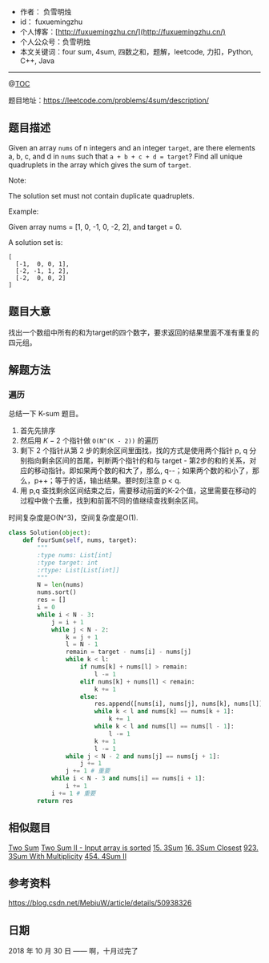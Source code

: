 
- 作者：    负雪明烛
- id：      fuxuemingzhu
- 个人博客：[http://fuxuemingzhu.cn/](http://fuxuemingzhu.cn/)
- 个人公众号：负雪明烛
- 本文关键词：four sum,  4sum, 四数之和，题解，leetcode, 力扣，Python, C++, Java

---
@[TOC](目录)


题目地址：https://leetcode.com/problems/4sum/description/


## 题目描述

Given an array ``nums`` of n integers and an integer ``target``, are there elements a, b, c, and d in ``nums`` such that ``a + b + c + d = target``? Find all unique quadruplets in the array which gives the sum of ``target``.

Note:

The solution set must not contain duplicate quadruplets.

Example:

Given array nums = [1, 0, -1, 0, -2, 2], and target = 0.

A solution set is:

    [
      [-1,  0, 0, 1],
      [-2, -1, 1, 2],
      [-2,  0, 0, 2]
    ]


## 题目大意

找出一个数组中所有的和为target的四个数字，要求返回的结果里面不准有重复的四元组。

## 解题方法

### 遍历

总结一下 K-sum 题目。

1. 首先先排序
2. 然后用 $K - 2$ 个指针做 `O(N^(K - 2))` 的遍历
3. 剩下 2 个指针从第 2 步的剩余区间里面找，找的方式是使用两个指针 p, q 分别指向剩余区间的首尾，判断两个指针的和与 target - 第2步的和的关系，对应的移动指针。即如果两个数的和大了，那么, q--；如果两个数的和小了，那么，p++；等于的话，输出结果。要时刻注意 p < q.
4. 用 p,q 查找剩余区间结束之后，需要移动前面的K-2个值，这里需要在移动的过程中做个去重，找到和前面不同的值继续查找剩余区间。

时间复杂度是O(N^3)，空间复杂度是O(1).

```python
class Solution(object):
    def fourSum(self, nums, target):
        """
        :type nums: List[int]
        :type target: int
        :rtype: List[List[int]]
        """
        N = len(nums)
        nums.sort()
        res = []
        i = 0
        while i < N - 3:
            j = i + 1
            while j < N - 2:
                k = j + 1
                l = N - 1
                remain = target - nums[i] - nums[j]
                while k < l:
                    if nums[k] + nums[l] > remain:
                        l -= 1
                    elif nums[k] + nums[l] < remain:
                        k += 1
                    else:
                        res.append([nums[i], nums[j], nums[k], nums[l]])
                        while k < l and nums[k] == nums[k + 1]:
                            k += 1
                        while k < l and nums[l] == nums[l - 1]:
                            l -= 1
                        k += 1
                        l -= 1
                while j < N - 2 and nums[j] == nums[j + 1]:
                    j += 1
                j += 1 # 重要
            while i < N - 3 and nums[i] == nums[i + 1]:
                i += 1
            i += 1 # 重要
        return res
```


## 相似题目

[Two Sum][1]
[Two Sum II - Input array is sorted][2]
[15. 3Sum][3]
[16. 3Sum Closest][4]
[923. 3Sum With Multiplicity][5]
[454. 4Sum II][6]

## 参考资料

https://blog.csdn.net/MebiuW/article/details/50938326

## 日期

2018 年 10 月 30 日 —— 啊，十月过完了


  [1]: https://blog.csdn.net/fuxuemingzhu/article/details/72465759
  [2]: https://blog.csdn.net/fuxuemingzhu/article/details/70232518
  [3]: https://blog.csdn.net/fuxuemingzhu/article/details/83115850
  [4]: https://blog.csdn.net/fuxuemingzhu/article/details/83116781
  [5]: https://blog.csdn.net/fuxuemingzhu/article/details/83045983
  [6]: https://blog.csdn.net/fuxuemingzhu/article/details/79473739
